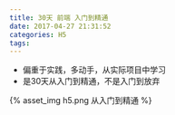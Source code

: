 ```yaml
---
title: 30天 前端 入门到精通
date: 2017-04-27 21:31:52
categories: H5
tags:
---
```

+  偏重于实践，多动手，从实际项目中学习
+ 是30天从入门到精通，不是入门到放弃

{% asset_img h5.png 从入门到精通 %}

